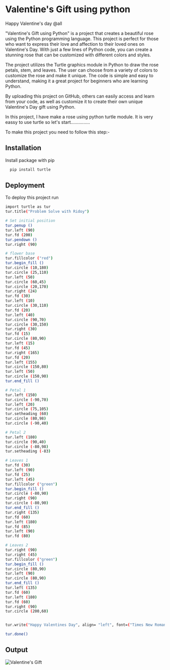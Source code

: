 
# Valentine's Gift using python

Happy Valentine's day @all 

"Valentine's Gift using Python" is a project that creates a beautiful rose using the Python programming language. This project is perfect for those who want to express their love and affection to their loved ones on Valentine's Day. With just a few lines of Python code, you can create a stunning rose that can be customized with different colors and styles.

The project utilizes the Turtle graphics module in Python to draw the rose petals, stem, and leaves. The user can choose from a variety of colors to customize the rose and make it unique. The code is simple and easy to understand, making it a great project for beginners who are learning Python.

By uploading this project on GitHub, others can easily access and learn from your code, as well as customize it to create their own unique Valentine's Day gift using Python.

In this project, I have make a rose using python turtle module. It is very eassy to use turtle so let's start...............

To make this project you need to follow this step:-










## Installation

Install package with pip

```bash
  pip install turtle

```
    
## Deployment

To deploy this project run

```bash
import turtle as tur
tur.title("Problem Solve with Ridoy")

# Set initial position
tur.penup ()
tur.left (90)
tur.fd (200)
tur.pendown ()
tur.right (90)

# flower base
tur.fillcolor ("red")
tur.begin_fill ()
tur.circle (10,180)
tur.circle (25,110)
tur.left (50)
tur.circle (60,45)
tur.circle (20,170)
tur.right (24)
tur.fd (30)
tur.left (10)
tur.circle (30,110)
tur.fd (20)
tur.left (40)
tur.circle (90,70)
tur.circle (30,150)
tur.right (30)
tur.fd (15)
tur.circle (80,90)
tur.left (15)
tur.fd (45)
tur.right (165)
tur.fd (20)
tur.left (155)
tur.circle (150,80)
tur.left (50)
tur.circle (150,90)
tur.end_fill ()

# Petal 1
tur.left (150)
tur.circle (-90,70)
tur.left (20)
tur.circle (75,105)
tur.setheading (60)
tur.circle (80,98)
tur.circle (-90,40)

# Petal 2
tur.left (180)
tur.circle (90,40)
tur.circle (-80,98)
tur.setheading (-83)

# Leaves 1
tur.fd (30)
tur.left (90)
tur.fd (25)
tur.left (45)
tur.fillcolor ("green")
tur.begin_fill ()
tur.circle (-80,90)
tur.right (90)
tur.circle (-80,90)
tur.end_fill ()
tur.right (135)
tur.fd (60)
tur.left (180)
tur.fd (85)
tur.left (90)
tur.fd (80)

# Leaves 2
tur.right (90)
tur.right (45)
tur.fillcolor ("green")
tur.begin_fill ()
tur.circle (80,90)
tur.left (90)
tur.circle (80,90)
tur.end_fill ()
tur.left (135)
tur.fd (60)
tur.left (180)
tur.fd (60)
tur.right (90)
tur.circle (200,60)


tur.write("Happy Valentines Day", align= "left", font=("Times New Roman", 25, "bold"))

tur.done() 
```


## Output



![Valentine's Gift](https://user-images.githubusercontent.com/123636419/217831275-2d4251b0-cb4e-40db-81d8-ad26832582bb.png)




